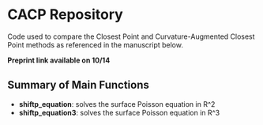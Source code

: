 # CACP Repository
Code used to compare the Closest Point and Curvature-Augmented Closest Point methods
as referenced in the manuscript below.

**Preprint link available on 10/14**

## Summary of Main Functions
* **shiftp_equation**: solves the surface Poisson equation in R^2
* **shiftp_equation3**: solves the surface Poisson equation in R^3
